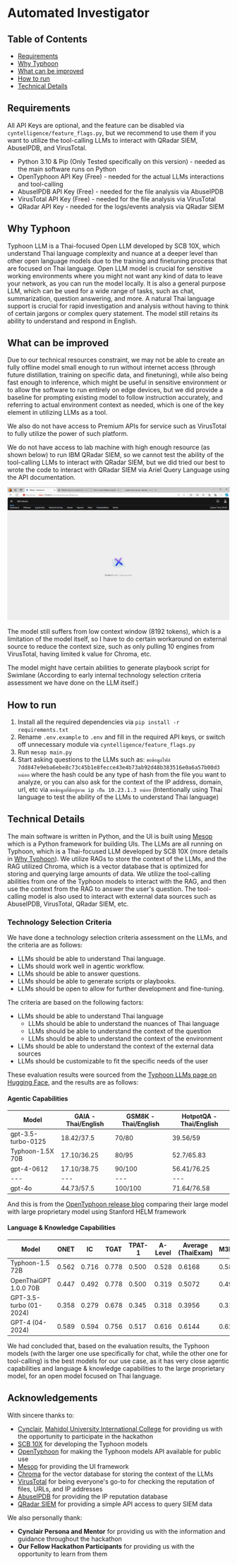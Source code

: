 # Automated Investigator

## Table of Contents

- [Requirements](#requirements)
- [Why Typhoon](#why-typhoon)
- [What can be improved](#what-can-be-improved)
- [How to run](#how-to-run)
- [Technical Details](#technical-details)

## Requirements

All API Keys are optional, and the feature can be disabled via `cyntelligence/feature_flags.py`, but we recommend to use them if you want to utilize the tool-calling LLMs to interact with QRadar SIEM, AbuseIPDB, and VirusTotal.

- Python 3.10 & Pip (Only Tested specifically on this version) - needed as the main software runs on Python
- OpenTyphoon API Key (Free) - needed for the actual LLMs interactions and tool-calling
- AbuseIPDB API Key (Free) - needed for the file analysis via AbuseIPDB
- VirusTotal API Key (Free) - needed for the file analysis via VirusTotal
- QRadar API Key - needed for the logs/events analysis via QRadar SIEM

## Why Typhoon

Typhoon LLM is a Thai-focused Open LLM developed by SCB 10X, which understand Thai language complexity and nuance at a deeper level than other open language models due to the training and finetuning process that are focused on Thai language. Open LLM model is crucial for sensitive working environments where you might not want any kind of data to leave your network, as you can run the model locally. It is also a general purpose LLM, which can be used for a wide range of tasks, such as chat, summarization, question answering, and more. A natural Thai language support is crucial for rapid investigation and analysis without having to think of certain jargons or complex query statement. The model still retains its ability to understand and respond in English.

## What can be improved

Due to our technical resources constraint, we may not be able to create an fully offline model small enough to run without internet access (through future distillation, training on specific data, and finetuning), while also being fast enough to inference, which might be useful in sensitive environment or to allow the software to run entirely on edge devices, but we did provide a baseline for prompting existing model to follow instruction accurately, and referring to actual environment context as needed, which is one of the key element in utilizing LLMs as a tool.

We also do not have access to Premium APIs for service such as VirusTotal to fully utilize the power of such platform.

We do not have access to lab machine with high enough resource (as shown below) to run IBM QRadar SIEM, so we cannot test the ability of the tool-calling LLMs to interact with QRadar SIEM, but we did tried our best to wrote the code to interact with QRadar SIEM via Ariel Query Language using the API documentation.

![Apache Tomcat of QRadar OOM after trying to load the console](screenshots/qradar-fail.png)

The model still suffers from low context window (8192 tokens), which is a limitation of the model itself, so I have to do certain workaround on external source to reduce the context size, such as only pulling 10 engines from VirusTotal, having limited k value for Chroma, etc.

The model might have certain abilities to generate playbook script for Swimlane (According to early internal technology selection criteria assessment we have done on the LLM itself.)

## How to run

1. Install all the required dependencies via `pip install -r requirements.txt`
2. Rename `.env.example` to `.env` and fill in the required API keys, or switch off unnecessary module via `cyntelligence/feature_flags.py`
3. Run `mesop main.py`
4. Start asking questions to the LLMs such as: `ขอข้อมูลไฟล์ 7dd847e9eba6ebe8c73c45b1e8fecce43e4b73ab92d48b383516e0a6a57b00d3 หน่อย` where the hash could be any type of hash from the file you want to analyze, or you can also ask for the context of the IP address, domain, url, etc via `ขอข้อมูลที่มีอยู่ตาม ip เป็น 10.23.1.3 หน่อย` (Intentionally using Thai language to test the ability of the LLMs to understand Thai language)

## Technical Details

The main software is written in Python, and the UI is built using [Mesop](https://github.com/google/mesop) which is a Python framework for building UIs. The LLMs are all running on Typhoon, which is a Thai-focused LLM developed by SCB 10X (more details in [Why Typhoon](#why-typhoon)). We utilize RAGs to store the context of the LLMs, and the RAG utilized Chroma, which is a vector database that is optimized for storing and querying large amounts of data. We utilize the tool-calling abilities from one of the Typhoon models to interact with the RAG, and then use the context from the RAG to answer the user's question. The tool-calling model is also used to interact with external data sources such as AbuseIPDB, VirusTotal, QRadar SIEM, etc.

### Technology Selection Criteria

We have done a technology selection criteria assessment on the LLMs, and the criteria are as follows:

- LLMs should be able to understand Thai language.
- LLMs should work well in agentic workflow.
- LLMs should be able to answer questions.
- LLMs should be able to generate scripts or playbooks.
- LLMs should be open to allow for further development and fine-tuning.

The criteria are based on the following factors:

- LLMs should be able to understand Thai language
  - LLMs should be able to understand the nuances of Thai language
  - LLMs should be able to understand the context of the question
  - LLMs should be able to understand the context of the environment
- LLMs should be able to understand the context of the external data sources
- LLMs should be customizable to fit the specific needs of the user

These evaluation results were sourced from the [Typhoon LLMs page on Hugging Face](https://huggingface.co/scb10x/llama-3-typhoon-v1.5x-70b-instruct), and the results are as follows:

#### Agentic Capabilities

| Model            | GAIA - Thai/English | GSM8K - Thai/English | HotpotQA - Thai/English |
|------------------|---------------------|----------------------|--------------------------|
| gpt-3.5-turbo-0125 | 18.42/37.5          | 70/80                | 39.56/59                 |
| Typhoon-1.5X 70B | 17.10/36.25         | 80/95                | 52.7/65.83               |
| gpt-4-0612       | 17.10/38.75         | 90/100               | 56.41/76.25              |
| ---              | ---                 | ---                  | ---                      |
| gpt-4o           | 44.73/57.5          | 100/100              | 71.64/76.58              |

And this is from the [OpenTyphoon release blog](https://blog.opentyphoon.ai/typhoon-1-5-release-a9364cb8e8d7) comparing their large model with large proprietary model using Stanford HELM framework

#### Language & Knowledge Capabilities

| Model                      | ONET  | IC    | TGAT  | TPAT-1 | A-Level | Average (ThaiExam) | M3Exam | MMLU  |
|----------------------------|-------|-------|-------|--------|---------|--------------------|--------|-------|
| Typhoon-1.5 72B            | 0.562 | 0.716 | 0.778 | 0.500  | 0.528   | 0.6168             | 0.587  | 0.7271 |
| OpenThaiGPT 1.0.0 70B      | 0.447 | 0.492 | 0.778 | 0.500  | 0.319   | 0.5072             | 0.493  | 0.6167 |
| GPT-3.5-turbo (01-2024)     | 0.358 | 0.279 | 0.678 | 0.345  | 0.318   | 0.3956             | 0.316  | 0.700  |
| GPT-4 (04-2024)            | 0.589 | 0.594 | 0.756 | 0.517  | 0.616   | 0.6144             | 0.626  | 0.864  |

We had concluded that, based on the evaluation results, the Typhoon models (with the larger one use specifically for chat, while the other one for tool-calling) is the best models for our use case, as it has very close agentic capabilities and language & knowledge capabilities to the large proprietary model, for an open model focused on Thai language.

## Acknowledgements

With sincere thanks to:

- [Cynclair](https://cynclair.com/), [Mahidol University International College](https://muic.mahidol.ac.th) for providing us with the opportunity to participate in the hackathon
- [SCB 10X](https://www.scb10x.com/) for developing the Typhoon models
- [OpenTyphoon](https://opentyphoon.ai/) for making the Typhoon models API available for public use
- [Mesop](https://google.github.io/mesop/) for providing the UI framework
- [Chroma](https://www.trychroma.com/) for the vector database for storing the context of the LLMs
- [VirusTotal](https://www.virustotal.com/) for being everyone's go-to for checking the reputation of files, URLs, and IP addresses
- [AbuseIPDB](https://www.abuseipdb.com/) for providing the IP reputation database
- [QRadar SIEM](https://www.ibm.com/qradar) for providing a simple API access to query SIEM data

We also personally thank:

- **Cynclair Persona and Mentor** for providing us with the information and guidance throughout the hackathon
- **Our Fellow Hackathon Participants** for providing us with the opportunity to learn from them
